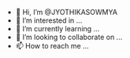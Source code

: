 - 👋 Hi, I’m @JYOTHIKASOWMYA
- 👀 I’m interested in ...
- 🌱 I’m currently learning ...
- 💞️ I’m looking to collaborate on ...
- 📫 How to reach me ...

<!---
JYOTHIKASOWMYA/JYOTHIKASOWMYA is a ✨ special ✨ repository because its `README.md` (this file) appears on your GitHub profile.
You can click the Preview link to take a look at your changes.
--->

